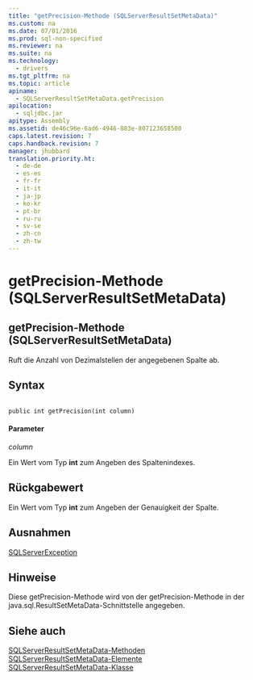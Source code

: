 ```yaml
---
title: "getPrecision-Methode (SQLServerResultSetMetaData)"
ms.custom: na
ms.date: 07/01/2016
ms.prod: sql-non-specified
ms.reviewer: na
ms.suite: na
ms.technology: 
  - drivers
ms.tgt_pltfrm: na
ms.topic: article
apiname: 
  - SQLServerResultSetMetaData.getPrecision
apilocation: 
  - sqljdbc.jar
apitype: Assembly
ms.assetid: de46c96e-6ad6-4946-883e-807123658500
caps.latest.revision: 7
caps.handback.revision: 7
manager: jhubbard
translation.priority.ht: 
  - de-de
  - es-es
  - fr-fr
  - it-it
  - ja-jp
  - ko-kr
  - pt-br
  - ru-ru
  - sv-se
  - zh-cn
  - zh-tw
---
```

# getPrecision-Methode (SQLServerResultSetMetaData)
    
## getPrecision\-Methode \(SQLServerResultSetMetaData\)  
 Ruft die Anzahl von Dezimalstellen der angegebenen Spalte ab.  
  
## Syntax  
  
```  
  
public int getPrecision(int column)  
```  
  
#### Parameter  
 *column*  
  
 Ein Wert vom Typ **int** zum Angeben des Spaltenindexes.  
  
## Rückgabewert  
 Ein Wert vom Typ **int** zum Angeben der Genauigkeit der Spalte.  
  
## Ausnahmen  
 [SQLServerException](../content/SQLServerException-Class.md)  
  
## Hinweise  
 Diese getPrecision\-Methode wird von der getPrecision\-Methode in der java.sql.ResultSetMetaData\-Schnittstelle angegeben.  
  
## Siehe auch  
 [SQLServerResultSetMetaData-Methoden](../content/SQLServerResultSetMetaData-Methods.md)   
 [SQLServerResultSetMetaData-Elemente](../content/SQLServerResultSetMetaData-Members.md)   
 [SQLServerResultSetMetaData-Klasse](../content/SQLServerResultSetMetaData-Class.md)  
  
  